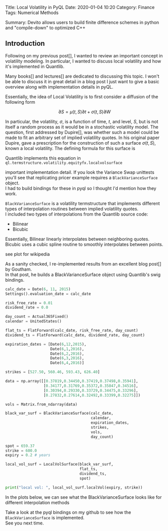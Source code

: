 Title: Local Volatility in PyQL
Date: 2020-01-04 10:20
Category: Finance
Tags: Numerical Methods

Summary: Devito allows users to build finite difference schemes in python and "compile-down" to optimized C++

## Introduction

Following on my previous post[], I wanted to review an important concept in
volatility modeling. In particular, I wanted to discuss local volatility and how
it's implemented in Quantlib.

Many books[] and lectures[] are dedicated to discussing this topic.  I won't be
able to discuss it in great detail in a blog post I just want to give a basic
overview along with implementation details in pyQL.

Essentially, the idea of Local Volatility is to first consider a diffusion of
the following form

$$\partial S = \mu(t, S)\partial t + \sigma(t,S)\partial W$$  

In particular, the volatility, $\sigma$, is a function of time, $t$, and level, $S$,
but is not itself a random process as it would be in a stochastic volatility
model. The question, first addressed by Dupire[], was whether such a model could
be made to fit an arbitrary set of implied volatility quotes.  In his original
paper Dupire, gave a prescription for the construction of such a surface
$\sigma(t,S)$, known a local volatility.  The defining formula for this surface is

$$$$

Quantlib implements this equation in ``ql.termstructure.volatility.equityfx.localvolsurface``


important implementation detail.  If you look the Variance Swap unittests you'll
see that replicating pricer example requires a ``BlackVarianceSurface`` object.  
I had to build bindings for these in pyql so I thought I'd mention how they work.

``BlackVarianceSurface`` is a volatility termstructure that implements different
types of interpolation routines between implied volatility quotes.  
I included two types of interpolations from the Quantlib source code:

* Bilinear
* Bicubic

Essentially, Bilinear linearly interpolates between neighboring quotes.
Bicubic uses a cubic spline routine to smoothly interpolates between points.

see plot for wikipedia

As a sanity checked, I re-implemented results from an excellent blog post[] by Goutham.  
In that post, he builds a BlackVarianceSurface object using Quantlib's swig bindings.       


```python
calc_date = Date(6, 11, 2015)
Settings().evaluation_date = calc_date

risk_free_rate = 0.01
dividend_rate = 0.0

day_count = Actual365Fixed()
calendar = UnitedStates()

flat_ts = FlatForward(calc_date, risk_free_rate, day_count)
dividend_ts = FlatForward(calc_date, dividend_rate, day_count)

expiration_dates = [Date(6,12,2015),
                    Date(6,1,2016),
                    Date(6,2,2016),
                    Date(6,3,2016),
                    Date(6,4,2016)]

strikes = [527.50, 560.46, 593.43, 626.40]

data = np.array([[0.37819,0.34450,0.37419,0.37498,0.35941],
                 [0.34177,0.31769,0.35372,0.35847,0.34516],
                 [0.30394,0.29330,0.33729,0.34475,0.33296],
                 [0.27832,0.27614,0.32492,0.33399,0.32275]])

vols = Matrix.from_ndarray(data)

black_var_surf = BlackVarianceSurface(calc_date,
                                      calendar,
                                      expiration_dates,
                                      strikes,
                                      vols,
                                      day_count)

spot = 659.37
strike = 600.0
expiry = 0.2 # years

local_vol_surf = LocalVolSurface(black_var_surf,
                                 flat_ts,
                                 dividend_ts,
                                 spot)

print("local vol: ", local_vol_surf.localVol(expiry, strike))

```

In the plots below, we can see what the BlackVarianceSurface looks like for
different interpolation methods

Take a look at the pyql bindings on my github to see how the ``BlackVarianceSurface`` is implemented.  
See you next time.

